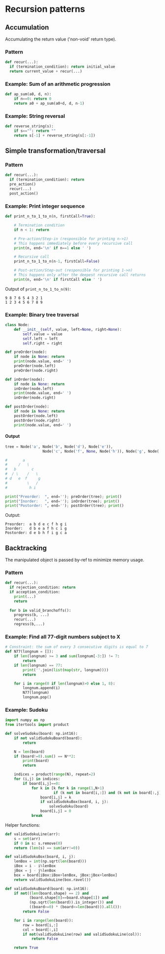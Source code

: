 # Recursion patterns

## Accumulation
Accumulating the return value ('non-void' return type).

### Pattern
```python
def recur(...):
  if (termination_condition): return initial_value
  return current_value + recur(...)
```

### Example: Sum of an arithmetic progression
```python
def ap_sum(a0, d, n):
	if n==0: return 0
	return a0 + ap_sum(a0+d, d, n-1)
```

### Example: String reversal
```python
def reverse_string(s):
	if s=="": return ""
	return s[-1] + reverse_string(s[:-1])
```

## Simple transformation/traversal
### Pattern
```python
def recur(...):
  if (termination_condition): return
  pre_action()
  recur(...)
  post_action()
```

### Example: Print integer sequence
```python
def print_n_to_1_to_n(n, firstCall=True):

	# Termination condition
	if n < 1: return

	# Pre-action/Step-in (responsible for printing n->1)
	# This happens immediately before every recursive call
	print(n, end='\n' if n==1 else ' ')

	# Recursive call
	print_n_to_1_to_n(n-1, firstCall=False)

	# Post-action/Step-out (responsible for printing 1->n)
	# This happens only after the deepest recursive call returns
	print(n, end='\n' if firstCall else ' ')
```
Output of `print_n_to_1_to_n(9)`:
```
9 8 7 6 5 4 3 2 1
1 2 3 4 5 6 7 8 9
```

### Example: Binary tree traversal
```python
class Node:
	def __init__(self, value, left=None, right=None):
		self.value = value
		self.left = left
		self.right = right

def preOrder(node):
	if node is None: return
	print(node.value, end=' ')
	preOrder(node.left)
	preOrder(node.right)

def inOrder(node):
	if node is None: return
	inOrder(node.left)
	print(node.value, end=' ')
	inOrder(node.right)

def postOrder(node):
	if node is None: return
	postOrder(node.left)
	postOrder(node.right)
	print(node.value, end=' ')
```
#### Output
```python
tree = Node('a', Node('b', Node('d'), Node('e')),
                 Node('c', Node('f', None, Node('h')), Node('g', Node('i'))))

#       a
#     /   \
#   b       c
#  / \    /   \
# d   e  f     g
#         \   /
#          h i

print("Preorder:  ", end=''); preOrder(tree); print()
print("Inorder:   ", end=''); inOrder(tree); print()
print("Postorder: ", end=''); postOrder(tree); print()
```
Output:
```
Preorder:  a b d e c f h g i 
Inorder:   d b e a f h c i g 
Postorder: d e b h f i g c a
```

## Backtracking
The manipulated object is passed by-ref to minimize memory usage.

### Pattern
```python
def recur(...):
  if rejection_condition: return
  if acception_condition:
    print(...)
    return
  
  for b in valid_branchoffs():
    progress(b, ...)
    recur(...)
    regress(b,...)
```
### Example: Find all 77-digit numbers subject to X
```python
# Constraint: the sum of every 3 consecutive digits is equal to 7
def N77(longnum = []):
	if len(longnum) >= 3 and sum(longnum[-3:]) != 7:
		return
	if len(longnum) == 77:
		print(''.join(list(map(str, longnum))))
		return

	for i in range(0 if len(longnum)>0 else 1, 8):
		longnum.append(i)
		N77(longnum)
		longnum.pop()
```

### Example: Sudoku
```python
import numpy as np
from itertools import product

def solveSudoku(board: np.int16):
    if not validSudokuBoard(board):
        return

    N = len(board)
    if (board!=0).sum() == N**2:
        print(board)
        return

    indices = product(range(N), repeat=2)
    for (i,j) in indices:
        if board[i,j]==0:
            for k in [k for k in range(1,N+1)
                      if (k not in board[i,:]) and (k not in board[:,j])]:
                board[i,j] = k
                if validSudokuBox(board, i, j):
                    solveSudoku(board)
                board[i,j] = 0
            break
```
Helper functions:
```python
def validSudokuLine(arr):
    s = set(arr)
    if 0 in s: s.remove(0)
    return (len(s) == sum(arr!=0))

def validSudokuBox(board, i, j):
    lenBox = int(np.sqrt(len(board)))
    iBox = i - i%lenBox
    jBox = j - j%lenBox
    box = board[iBox:iBox+lenBox, jBox:jBox+lenBox]
    return validSudokuLine(box.ravel())

def validSudokuBoard(board: np.int16):
    if not((len(board.shape) == 2) and
           (board.shape[0]==board.shape[1]) and
           (np.sqrt(len(board)).is_integer()) and
           ((board>=0) * (board<=len(board))).all()):
        return False

    for i in range(len(board)):
        row = board[i,:]
        col = board[:,i]
        if not(validSudokuLine(row) and validSudokuLine(col)):
            return False

    return True
```
